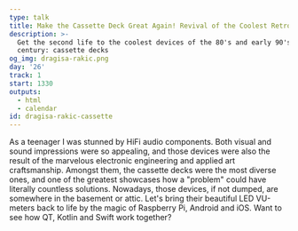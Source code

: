 ```yaml
---
type: talk
title: Make the Cassette Deck Great Again! Revival of the Coolest Retro Tech
description: >-
  Get the second life to the coolest devices of the 80's and early 90's of XX
  century: cassette decks
og_img: dragisa-rakic.png
day: '26'
track: 1
start: 1330
outputs:
  - html
  - calendar
id: dragisa-rakic-cassette
---
```


As a teenager I was stunned by HiFi audio components. Both visual and sound impressions were so appealing, and those devices were also the result of the marvelous electronic engineering and applied art craftsmanship. Amongst them, the cassette decks were the most diverse ones, and one of the greatest showcases how a "problem" could have literally countless solutions. Nowadays, those devices, if not dumped, are somewhere in the basement or attic. Let's bring their beautiful LED VU-meters back to life by the magic of Raspberry Pi, Android and iOS. Want to see how QT, Kotlin and Swift work together?

<!--
I would like to get the second life to the coolest devices of the 80's and early 90's of XX century: cassette decks. I will use Raspberry Pi, Android and iOS devices to accomplish this mission, also as a pair of the OpAmps and auxiliary electronics to merge GPIO of the Pi with the existing deck vintage electronics . A fusion of the different programming techniques, architectures, environments and even hardware building should be the great endeavour and even greater pleasure at the same time. In short: Cassette Deck of the 21st century, with no moving parts, wifi playlist management, and remotely controlled via smartphones.
-->
